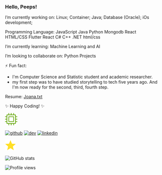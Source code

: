 ### Hello, Peeps!

I’m currently working on:
Linux;
Container;
Java;
Database (Oracle);
iOs development;

Programming Language: 
JavaScript 
Java 
Python
Mongodb
React
HTML/CSS
Flutter 
React
C#
C++
.NET
html/css

 I’m currently learning:
Machine Learning and AI


 I’m looking to collaborate on: Python Projects 

⚡ Fun fact:

- I'm Computer Science and Statistic student and academic researcher. 
- my first step was to have studied storytelling to tech five years ago. And I'm now ready for the second, third, fourth step.

Resume:
[Joana.txt](https://github.com/jocrv/jocrv/files/8102565/Joana.Crivella.txt)



✨ Happy Coding! ✨


<a href='https://docs.github.com/en/developers'><img src='https://raw.githubusercontent.com/acervenky/animated-github-badges/master/assets/devbadge.gif' width='40' height='40'></a> 


[<img src='https://cdn.jsdelivr.net/npm/simple-icons@3.0.1/icons/github.svg' alt='github' height='40'>](https://github.com/jocrv)  [<img src='https://cdn.jsdelivr.net/npm/simple-icons@3.0.1/icons/hashnode.svg' alt='dev' height='40'>](https://hashnode.com/@antech0110)  [<img src='https://cdn.jsdelivr.net/npm/simple-icons@3.0.1/icons/linkedin.svg' alt='linkedin' height='40'>](https://www.linkedin.com/in/https://www.linkedin.com/in/joana-crivella-14252b121//)  

<a href='https://stars.github.com/'><img src='https://raw.githubusercontent.com/acervenky/animated-github-badges/master/assets/starbadge.gif' width='35' height='35'></a> 

![GitHub stats](https://github-readme-stats.vercel.app/api?username=jocrv&show_icons=true)  

![Profile views](https://gpvc.arturio.dev/jocrv)  

<!--
**jocrv/jocrv** is a ✨ _special_ ✨ repository because its `README.md` (this file) appears on your GitHub profile.

Here are some ideas to get you started:

- 🔭 I’m currently working on ...
- 🌱 I’m currently learning ...
- 👯 I’m looking to collaborate on ...
- 🤔 I’m looking for help with ...
- 💬 Ask me about ...
- 📫 How to reach me: ...
- 😄 Pronouns: ...
- ⚡ Fun fact: ...
-->


